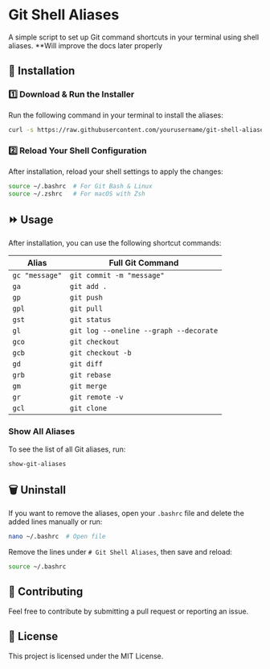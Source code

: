 # Git Shell Aliases

A simple script to set up Git command shortcuts in your terminal using shell aliases.
**Will improve the docs later properly

## 📌 Installation

### 1️⃣ Download & Run the Installer
Run the following command in your terminal to install the aliases:

```sh
curl -s https://raw.githubusercontent.com/yourusername/git-shell-aliases/main/git-shell-aliases.sh | bash
```

### 2️⃣ Reload Your Shell Configuration
After installation, reload your shell settings to apply the changes:

```sh
source ~/.bashrc  # For Git Bash & Linux
source ~/.zshrc   # For macOS with Zsh
```

## ⏩ Usage
After installation, you can use the following shortcut commands:

| Alias  | Full Git Command |
|--------|-----------------|
| `gc "message"`  | `git commit -m "message"` |
| `ga`   | `git add .` |
| `gp`   | `git push` |
| `gpl`  | `git pull` |
| `gst`  | `git status` |
| `gl`   | `git log --oneline --graph --decorate` |
| `gco`  | `git checkout` |
| `gcb`  | `git checkout -b` |
| `gd`   | `git diff` |
| `grb`  | `git rebase` |
| `gm`   | `git merge` |
| `gr`   | `git remote -v` |
| `gcl`  | `git clone` |

### Show All Aliases
To see the list of all Git aliases, run:

```sh
show-git-aliases
```

## 🗑️ Uninstall
If you want to remove the aliases, open your `.bashrc` file and delete the added lines manually or run:

```sh
nano ~/.bashrc  # Open file
```

Remove the lines under `# Git Shell Aliases`, then save and reload:

```sh
source ~/.bashrc
```

## 📢 Contributing
Feel free to contribute by submitting a pull request or reporting an issue.

## 📜 License
This project is licensed under the MIT License.

